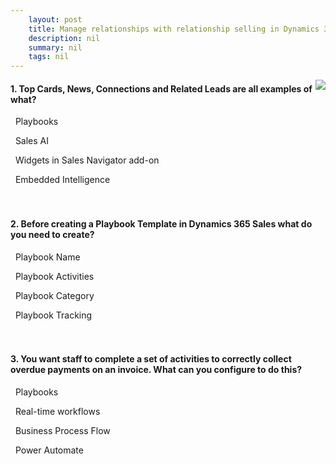 ```yaml
---
    layout: post
    title: Manage relationships with relationship selling in Dynamics 365 Sales  
    description: nil
    summary: nil
    tags: nil
---
```



 <a target="_blank" href="https://docs.microsoft.com/en-us/learn/modules/manage-relationships-social-selling-dynamics-365-sales/7-knowledge-check/"><i class="fas fa-external-link-alt"></i> </a>
 <img align="right" src="https://docs.microsoft.com/en-us/learn/achievements/manage-relationships-social-selling-d365-sales.svg">
####  1. Top Cards, News, Connections and Related Leads are all examples of what?


<i class='far fa-square'></i> &nbsp;&nbsp;Playbooks

<i class='far fa-square'></i> &nbsp;&nbsp;Sales AI

<i class='fas fa-check-square' style='color: Dodgerblue;'></i> &nbsp;&nbsp;Widgets in Sales Navigator add-on

<i class='far fa-square'></i> &nbsp;&nbsp;Embedded Intelligence
<br />
<br />
<br />

####  2. Before creating a Playbook Template in Dynamics 365 Sales what do you need to create?


<i class='far fa-square'></i> &nbsp;&nbsp;Playbook Name

<i class='far fa-square'></i> &nbsp;&nbsp;Playbook Activities

<i class='fas fa-check-square' style='color: Dodgerblue;'></i> &nbsp;&nbsp;Playbook Category

<i class='far fa-square'></i> &nbsp;&nbsp;Playbook Tracking
<br />
<br />
<br />

####  3. You want staff to complete a set of activities to correctly collect overdue payments on an invoice.  What can you configure to do this?


<i class='fas fa-check-square' style='color: Dodgerblue;'></i> &nbsp;&nbsp;Playbooks

<i class='far fa-square'></i> &nbsp;&nbsp;Real-time workflows

<i class='far fa-square'></i> &nbsp;&nbsp;Business Process Flow

<i class='far fa-square'></i> &nbsp;&nbsp;Power Automate
<br />
<br />
<br />
